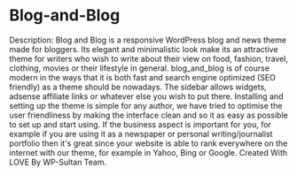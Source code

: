 # Blog-and-Blog
Description: Blog and Blog is a responsive WordPress blog and news theme made for bloggers. Its elegant and minimalistic look make its an attractive theme for writers who wish to write about their view on food, fashion, travel, clothing, movies or their lifestyle in general. blog_and_blog is of course modern in the ways that it is both fast and search engine optimized (SEO friendly) as a theme should be nowadays. The sidebar allows widgets, adsense affiliate links or whatever else you wish to put there. Installing and setting up the theme is simple for any author, we have tried to optimise the user friendliness by making the interface clean and so it as easy as possible to set up and start using. If the business aspect is important for you, for example if you are using it as a newspaper or personal writing/journalist portfolio then it's great since your website is able to rank everywhere on the internet with our theme, for example in Yahoo, Bing or Google.
Created With LOVE By WP-Sultan Team.